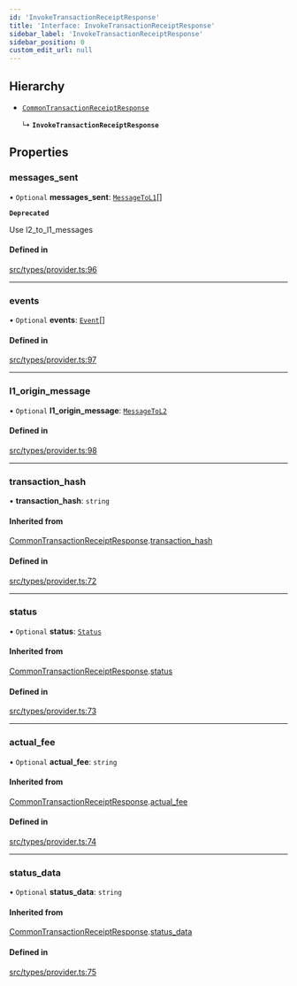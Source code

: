 ```yaml
---
id: 'InvokeTransactionReceiptResponse'
title: 'Interface: InvokeTransactionReceiptResponse'
sidebar_label: 'InvokeTransactionReceiptResponse'
sidebar_position: 0
custom_edit_url: null
---
```


## Hierarchy

- [`CommonTransactionReceiptResponse`](CommonTransactionReceiptResponse.md)

  ↳ **`InvokeTransactionReceiptResponse`**

## Properties

### messages_sent

• `Optional` **messages_sent**: [`MessageToL1`](MessageToL1.md)[]

**`Deprecated`**

Use l2_to_l1_messages

#### Defined in

[src/types/provider.ts:96](https://github.com/starknet-io/starknet.js/blob/develop/src/types/provider.ts#L96)

---

### events

• `Optional` **events**: [`Event`](Event.md)[]

#### Defined in

[src/types/provider.ts:97](https://github.com/starknet-io/starknet.js/blob/develop/src/types/provider.ts#L97)

---

### l1_origin_message

• `Optional` **l1_origin_message**: [`MessageToL2`](MessageToL2.md)

#### Defined in

[src/types/provider.ts:98](https://github.com/starknet-io/starknet.js/blob/develop/src/types/provider.ts#L98)

---

### transaction_hash

• **transaction_hash**: `string`

#### Inherited from

[CommonTransactionReceiptResponse](CommonTransactionReceiptResponse.md).[transaction_hash](CommonTransactionReceiptResponse.md#transaction_hash)

#### Defined in

[src/types/provider.ts:72](https://github.com/starknet-io/starknet.js/blob/develop/src/types/provider.ts#L72)

---

### status

• `Optional` **status**: [`Status`](../modules.md#status)

#### Inherited from

[CommonTransactionReceiptResponse](CommonTransactionReceiptResponse.md).[status](CommonTransactionReceiptResponse.md#status)

#### Defined in

[src/types/provider.ts:73](https://github.com/starknet-io/starknet.js/blob/develop/src/types/provider.ts#L73)

---

### actual_fee

• `Optional` **actual_fee**: `string`

#### Inherited from

[CommonTransactionReceiptResponse](CommonTransactionReceiptResponse.md).[actual_fee](CommonTransactionReceiptResponse.md#actual_fee)

#### Defined in

[src/types/provider.ts:74](https://github.com/starknet-io/starknet.js/blob/develop/src/types/provider.ts#L74)

---

### status_data

• `Optional` **status_data**: `string`

#### Inherited from

[CommonTransactionReceiptResponse](CommonTransactionReceiptResponse.md).[status_data](CommonTransactionReceiptResponse.md#status_data)

#### Defined in

[src/types/provider.ts:75](https://github.com/starknet-io/starknet.js/blob/develop/src/types/provider.ts#L75)
